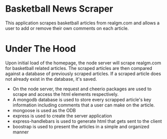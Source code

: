 # Basketball News Scraper
This application scrapes basketball articles from realgm.com and allows a user to add or remove their own comments on each article. 

# Under The Hood
Upon initial load of the homepage, the node server will scrape realgm.com for basketball related articles. The scraped articles are then compared against a database of previously scraped articles. If a scraped article does not already exist in the database, it's saved.

- On the node server, the request and cheerio packages are used to scrape and access the html elements respectively. 
- A mongodb database is used to store every scrapped article's key information including comments that a user can make on the article.
- mongoose is used as the ODB
- express is used to create the server application
- express-handlebars is used to generate html that gets sent to the client
- boostrap is used to present the articles in a simple and organized manner
